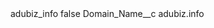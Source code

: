<?xml version="1.0" encoding="UTF-8"?>
<CustomMetadata xmlns="http://soap.sforce.com/2006/04/metadata" xmlns:xsi="http://www.w3.org/2001/XMLSchema-instance" xmlns:xsd="http://www.w3.org/2001/XMLSchema">
    <label>adubiz_info</label>
    <protected>false</protected>
    <values>
        <field>Domain_Name__c</field>
        <value xsi:type="xsd:string">adubiz.info</value>
    </values>
</CustomMetadata>
